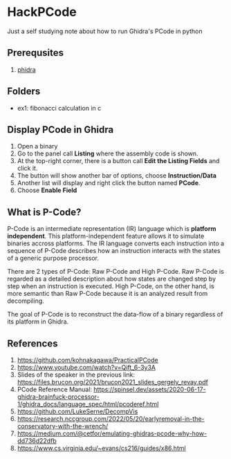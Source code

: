 # HackPCode
Just a self studying note about how to run Ghidra's PCode in python

## Prerequsites
1. [phidra](https://github.com/dod-cyber-crime-center/pyhidra)

## Folders
* ex1: fibonacci calculation in c

## Display PCode in Ghidra
1. Open a binary
1. Go to the panel call **Listing** where the assembly code is shown.
1. At the top-right corner, there is a button call **Edit the Listing Fields** and click it.
1. The button will show another bar of options, choose **Instruction/Data**
1. Another list will display and right click the button named **PCode**.
1. Choose **Enable Field**

## What is P-Code?

P-Code is an intermediate representation (IR) language which is **platform independent**. This platform-independent feature allows it to simulate binaries accross platforms. The IR language converts each instruction into a sequence of P-Code describes how an instruction interacts with the states of a generic purpose processor. 

There are 2 types of P-Code: Raw P-Code and High P-Code. Raw P-Code is regarded as a detailed description about how states are changed step by step when an instruction is executed. High P-Code, on the other hand, is more semantic than Raw P-Code because it is an analyzed result from decompiling. 

The goal of P-Code is to reconstruct the data-flow of a binary regardless of its platform in Ghidra.

## References
1. https://github.com/kohnakagawa/PracticalPCode
1. https://www.youtube.com/watch?v=Qift_6-3y3A
1. Slides of the speaker in the previous link: https://files.brucon.org/2021/brucon2021_slides_gergely_revay.pdf
1. PCode Reference Manual: https://spinsel.dev/assets/2020-06-17-ghidra-brainfuck-processor-1/ghidra_docs/language_spec/html/pcoderef.html
1. https://github.com/LukeSerne/DecompVis
1. https://research.nccgroup.com/2022/05/20/earlyremoval-in-the-conservatory-with-the-wrench/
1. https://medium.com/@cetfor/emulating-ghidras-pcode-why-how-dd736d22dfb
1. https://www.cs.virginia.edu/~evans/cs216/guides/x86.html